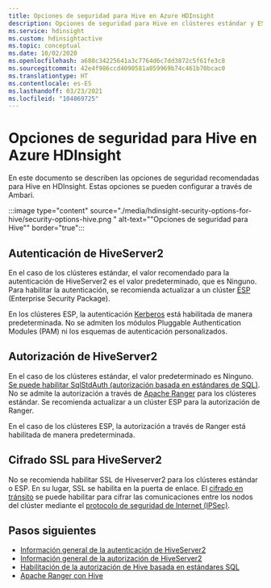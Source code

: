 ```yaml
---
title: Opciones de seguridad para Hive en Azure HDInsight
description: Opciones de seguridad para Hive en clústeres estándar y ESP.
ms.service: hdinsight
ms.custom: hdinsightactive
ms.topic: conceptual
ms.date: 10/02/2020
ms.openlocfilehash: a608c34225641a3c7764d6c7dd3872c5f61fe3c8
ms.sourcegitcommit: 42e4f986ccd4090581a059969b74c461b70bcac0
ms.translationtype: HT
ms.contentlocale: es-ES
ms.lasthandoff: 03/23/2021
ms.locfileid: "104869725"
---
```

# <a name="security-options-for-hive-in-azure-hdinsight"></a>Opciones de seguridad para Hive en Azure HDInsight

En este documento se describen las opciones de seguridad recomendadas para Hive en HDInsight. Estas opciones se pueden configurar a través de Ambari.

:::image type="content" source="./media/hdinsight-security-options-for-hive/security-options-hive.png " alt-text="&quot;Opciones de seguridad para Hive&quot;" border="true":::

## <a name="hiveserver2-authentication"></a>Autenticación de HiveServer2

En el caso de los clústeres estándar, el valor recomendado para la autenticación de HiveServer2 es el valor predeterminado, que es Ninguno. Para habilitar la autenticación, se recomienda actualizar a un clúster [ESP](../domain-joined/hdinsight-security-overview.md) (Enterprise Security Package). 

En los clústeres ESP, la autenticación [Kerberos](https://web.mit.edu/Kerberos/) está habilitada de manera predeterminada. No se admiten los módulos Pluggable Authentication Modules (PAM) ni los esquemas de autenticación personalizados.

## <a name="hiveserver2-authorization"></a>Autorización de HiveServer2

En el caso de los clústeres estándar, el valor predeterminado es Ninguno. [Se puede habilitar SqlStdAuth (autorización basada en estándares de SQL)](https://cwiki.apache.org/confluence/display/Hive/SQL+Standard+based+hive+authorization). No se admite la autorización a través de [Apache Ranger](https://ranger.apache.org/) para los clústeres estándar. Se recomienda actualizar a un clúster ESP para la autorización de Ranger. 

En el caso de los clústeres ESP, la autorización a través de Ranger está habilitada de manera predeterminada. 


## <a name="ssl-encryption-for-hiveserver2"></a>Cifrado SSL para HiveServer2

No se recomienda habilitar SSL de Hiveserver2 para los clústeres estándar o ESP. En su lugar, SSL se habilita en la puerta de enlace. El [cifrado en tránsito](../domain-joined/encryption-in-transit.md) se puede habilitar para cifrar las comunicaciones entre los nodos del clúster mediante el [protocolo de seguridad de Internet (IPSec)](https://en.wikipedia.org/wiki/IPsec).


## <a name="next-steps"></a>Pasos siguientes
* [Información general de la autenticación de HiveServer2](https://cwiki.apache.org/confluence/display/Hive/Setting+up+HiveServer2#SettingUpHiveServer2-Authentication/SecurityConfiguration)
* [Información general de la autorización de HiveServer2](https://cwiki.apache.org/confluence/display/Hive/LanguageManual+Authorization)
* [Habilitación de la autorización de Hive basada en estándares SQL](https://community.cloudera.com/t5/Community-Articles/Getting-started-with-SQLStdAuth/ta-p/244263)
* [Apache Ranger con Hive](../domain-joined/apache-domain-joined-run-hive.md)

